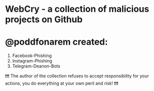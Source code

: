 # WebCry - a collection of malicious projects on Github
# @poddfonarem created:
1) Facebook-Phishing
2) Instagram-Phishing
3) Telegram-Deanon-Bots

❗❗❗ The author of the collection refuses to accept responsibility
for your actions, you do everything at your own peril and risk! ❗❗❗


